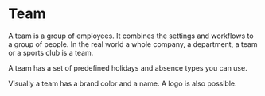 # Team

A team is a group of employees. It combines the settings and workflows to a group of people. In the real world a whole company, a department, a team or a sports club is a team.

A team has a set of predefined holidays and absence types you can use.

Visually a team has a brand color and a name. A logo is also possible.
